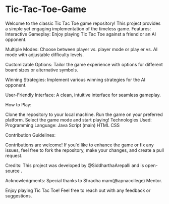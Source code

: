 # Tic-Tac-Toe-Game
Welcome to the classic Tic Tac Toe game repository! This project provides a simple yet engaging implementation of the timeless game.
Features:
Interactive Gameplay: Enjoy playing Tic Tac Toe against a friend or an AI opponent.


Multiple Modes: Choose between player vs. player mode or play  er vs. AI mode with adjustable difficulty levels.

Customizable Options: Tailor the game experience with options for different board sizes or alternative symbols.

Winning Strategies: Implement various winning strategies for the AI opponent.

User-Friendly Interface: A clean, intuitive interface for seamless gameplay.

How to Play:

Clone the repository to your local machine.
Run the game on your preferred platform.
Select the game mode and start playing!
Technologies Used:
Programming Language: Java Script (main) HTML CSS

Contribution Guidelines:

Contributions are welcome! If you'd like to enhance the game or fix any issues, feel free to fork the repository, make your changes, and create a pull request.

Credits:
This project was developed by @SiddharthaArepalli and is open-source .



Acknowledgments:
Special thanks to Shradha mam(@apnacollege) Mentor.

Enjoy playing Tic Tac Toe! Feel free to reach out with any feedback or suggestions.


